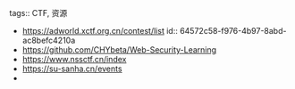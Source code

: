 tags:: CTF, 资源

- https://adworld.xctf.org.cn/contest/list
  id:: 64572c58-f976-4b97-8abd-ac8befc4210a
- https://github.com/CHYbeta/Web-Security-Learning
- https://www.nssctf.cn/index
- https://su-sanha.cn/events
-
